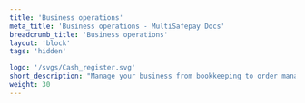 ```yaml
---
title: 'Business operations'
meta_title: 'Business operations - MultiSafepay Docs'
breadcrumb_title: 'Business operations'
layout: 'block'
tags: 'hidden'

logo: '/svgs/Cash_register.svg'
short_description: "Manage your business from bookkeeping to order management"
weight: 30
---
```

